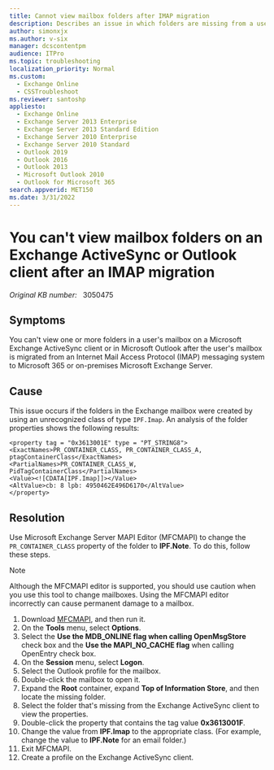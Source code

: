 ```yaml
---
title: Cannot view mailbox folders after IMAP migration
description: Describes an issue in which folders are missing from a user's mailbox on an Exchange ActiveSync or Outlook client after the mailbox is migrated from an IMAP messaging system to Microsoft 365 or on-premises Exchange Server. Provides a resolution.
author: simonxjx
ms.author: v-six
manager: dcscontentpm
audience: ITPro
ms.topic: troubleshooting
localization_priority: Normal
ms.custom: 
  - Exchange Online
  - CSSTroubleshoot
ms.reviewer: santoshp
appliesto: 
  - Exchange Online
  - Exchange Server 2013 Enterprise
  - Exchange Server 2013 Standard Edition
  - Exchange Server 2010 Enterprise
  - Exchange Server 2010 Standard
  - Outlook 2019
  - Outlook 2016
  - Outlook 2013
  - Microsoft Outlook 2010
  - Outlook for Microsoft 365
search.appverid: MET150
ms.date: 3/31/2022
---
```

# You can't view mailbox folders on an Exchange ActiveSync or Outlook client after an IMAP migration

_Original KB number:_ &nbsp; 3050475

## Symptoms

You can't view one or more folders in a user's mailbox on a Microsoft Exchange ActiveSync client or in Microsoft Outlook after the user's mailbox is migrated from an Internet Mail Access Protocol (IMAP) messaging system to Microsoft 365 or on-premises Microsoft Exchange Server.

## Cause

This issue occurs if the folders in the Exchange mailbox were created by using an unrecognized class of type `IPF.Imap`. An analysis of the folder properties shows the following results:

```console
<property tag = "0x3613001E" type = "PT_STRING8">
<ExactNames>PR_CONTAINER_CLASS, PR_CONTAINER_CLASS_A, ptagContainerClass</ExactNames>
<PartialNames>PR_CONTAINER_CLASS_W, PidTagContainerClass</PartialNames>
<Value><![CDATA[IPF.Imap]]></Value>
<AltValue>cb: 8 lpb: 4950462E496D6170</AltValue>
</property>
```

## Resolution

Use Microsoft Exchange Server MAPI Editor (MFCMAPI) to change the `PR_CONTAINER_CLASS` property of the folder to **IPF.Note**. To do this, follow these steps.

> [!NOTE]
> Although the MFCMAPI editor is supported, you should use caution when you use this tool to change mailboxes. Using the MFCMAPI editor incorrectly can cause permanent damage to a mailbox.

1. Download [MFCMAPI](https://github.com/stephenegriffin/mfcmapi/releases/), and then run it.
2. On the **Tools** menu, select **Options**.
3. Select the **Use the MDB_ONLINE flag when calling OpenMsgStore** check box and the **Use the MAPI_NO_CACHE flag** when calling OpenEntry check box.
4. On the **Session** menu, select **Logon**.
5. Select the Outlook profile for the mailbox.
6. Double-click the mailbox to open it.
7. Expand the **Root** container, expand **Top of Information Store**, and then locate the missing folder.
8. Select the folder that's missing from the Exchange ActiveSync client to view the properties.
9. Double-click the property that contains the tag value **0x3613001F**.
10. Change the value from **IPF.Imap** to the appropriate class. (For example, change the value to **IPF.Note** for an email folder.)
11. Exit MFCMAPI.
12. Create a profile on the Exchange ActiveSync client.

